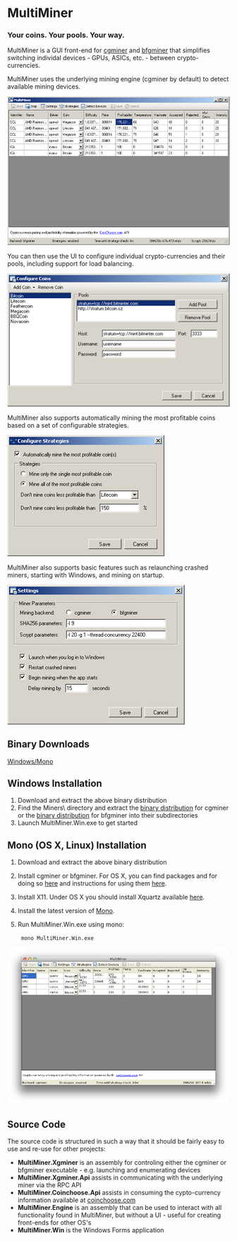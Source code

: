MultiMiner
==========
### Your coins. Your pools. Your way.
MultiMiner is a GUI front-end for [cgminer][1] and [bfgminer][2] that simplifies switching individal devices - GPUs, ASICs, etc. - between crypto-currencies.

MultiMiner uses the underlying mining engine (cgminer by default) to detect available mining devices.

![Main Screen](/Screenshots/Main%20Screen.png "Main Screen")

You can then use the UI to configure individual crypto-currencies and their pools, including support for load balancing.

![Configure Coins](/Screenshots/Configure%20Coins.png "Configure Coins")

MultiMiner also supports automatically mining the most profitable coins based on a set of configurable strategies.

![Configure Strategies](/Screenshots/Configure%20Strategies.png "Configure Strategies")

MultiMiner also supports basic features such as relaunching crashed miners, starting with Windows, and mining on startup.

![Settings](/Screenshots/Settings.png "Settings")

Binary Downloads
----------------
[Windows/Mono][3]

Windows Installation
--------------------
1. Download and extract the above binary distribution
2. Find the Miners\ directory and extract the [binary distribution][4] for cgminer or the [binary distribution][10] for bfgminer into their subdirectories
3. Launch MultiMiner.Win.exe to get started

Mono (OS X, Linux) Installation
-------------------------------
1. Download and extract the above binary distribution
2. Install cgminer or bfgminer. For OS X, you can find packages and for doing so [here][5] and instructions for using them [here][6].
3. Install X11. Under OS X you should install Xquartz available [here][7].
4. Install the latest version of [Mono][8].
5. Run MultiMiner.Win.exe using mono:

        mono MultiMiner.Win.exe
        
![Main Screen - OS X](/Screenshots/Main%20Screen%20-%20OS%20X.png "Main Screen - OS X")

Source Code
-----------
The source code is structured in such a way that it should be fairly easy to use and re-use for other projects:

* __MultiMiner.Xgminer__ is an assembly for controling either the cgminer or bfgminer executable - e.g. launching and enumerating devices
* __MultiMiner.Xgminer.Api__ assists in communicating with the underlying miner via the RPC API
* __MultiMiner.Coinchoose.Api__ assists in consuming the cypto-currency information available at [coinchoose.com][9]
* __MultiMiner.Engine__ is an assembly that can be used to interact with all functionality found in MultiMiner, but without a UI - useful for creating front-ends for other OS's
* __MultiMiner.Win__ is the Windows Forms application

[1]: https://github.com/ckolivas/cgminer
[2]: https://github.com/luke-jr/bfgminer
[3]: https://www.dropbox.com/s/akuzbqme1ef5fgh/MultiMiner_PR2.zip
[4]: http://ck.kolivas.org/apps/cgminer/
[5]: https://github.com/nwoolls/homebrew-cryptocoin
[6]: http://blog.nwoolls.com/2013/04/24/bitcoin-mining-on-mac-os-x-cgminer-bfgminer/
[7]: http://xquartz.macosforge.org/
[8]: http://www.mono-project.com/Main_Page
[9]: http://coinchoose.com/
[10]: http://luke.dashjr.org/programs/bitcoin/files/bfgminer/
